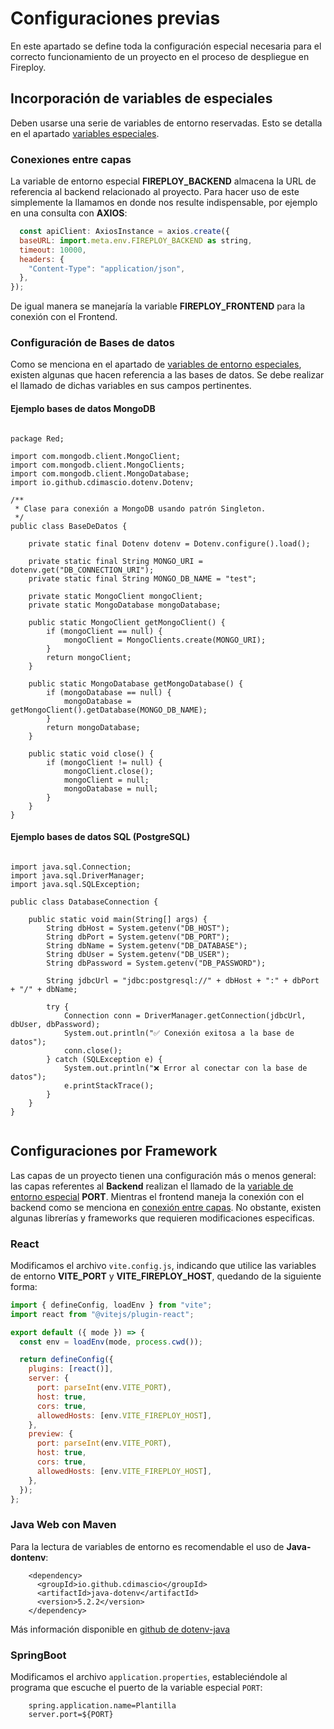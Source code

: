 # Configuraciones previas

En este apartado se define toda la configuración especial necesaria para el correcto funcionamiento de un proyecto en el proceso de despliegue en Fireploy.

## Incorporación de variables de especiales

Deben usarse una serie de variables de entorno reservadas. Esto se detalla en el apartado [variables especiales](../variables-especiales/index.md).

### Conexiones entre capas

La variable de entorno especial **FIREPLOY_BACKEND** almacena la URL de referencia al backend relacionado al proyecto. Para hacer uso de este simplemente la llamamos en donde nos resulte indispensable, por ejemplo en una consulta con **AXIOS**:

```javascript title='ejemplo_conexion_backend'
  const apiClient: AxiosInstance = axios.create({
  baseURL: import.meta.env.FIREPLOY_BACKEND as string,
  timeout: 10000,
  headers: {
    "Content-Type": "application/json",
  },
});
```
De igual manera se manejaría la variable **FIREPLOY_FRONTEND** para la conexión con el Frontend.


### Configuración de Bases de datos

Como se menciona en el apartado de [variables de entorno especiales](../variables-especiales/index.md), existen algunas que hacen referencia a las bases de datos. Se debe realizar el llamado de dichas variables en sus campos pertinentes.

#### Ejemplo bases de datos MongoDB

```

package Red;

import com.mongodb.client.MongoClient;
import com.mongodb.client.MongoClients;
import com.mongodb.client.MongoDatabase;
import io.github.cdimascio.dotenv.Dotenv;

/**
 * Clase para conexión a MongoDB usando patrón Singleton.
 */
public class BaseDeDatos {

    private static final Dotenv dotenv = Dotenv.configure().load();

    private static final String MONGO_URI = dotenv.get("DB_CONNECTION_URI");
    private static final String MONGO_DB_NAME = "test";

    private static MongoClient mongoClient;
    private static MongoDatabase mongoDatabase;

    public static MongoClient getMongoClient() {
        if (mongoClient == null) {
            mongoClient = MongoClients.create(MONGO_URI);
        }
        return mongoClient;
    }

    public static MongoDatabase getMongoDatabase() {
        if (mongoDatabase == null) {
            mongoDatabase = getMongoClient().getDatabase(MONGO_DB_NAME);
        }
        return mongoDatabase;
    }

    public static void close() {
        if (mongoClient != null) {
            mongoClient.close();
            mongoClient = null;
            mongoDatabase = null;
        }
    }
}

```

#### Ejemplo bases de datos SQL (PostgreSQL)

```clike

import java.sql.Connection;
import java.sql.DriverManager;
import java.sql.SQLException;

public class DatabaseConnection {

    public static void main(String[] args) {
        String dbHost = System.getenv("DB_HOST");
        String dbPort = System.getenv("DB_PORT");
        String dbName = System.getenv("DB_DATABASE");
        String dbUser = System.getenv("DB_USER");
        String dbPassword = System.getenv("DB_PASSWORD");

        String jdbcUrl = "jdbc:postgresql://" + dbHost + ":" + dbPort + "/" + dbName;

        try {
            Connection conn = DriverManager.getConnection(jdbcUrl, dbUser, dbPassword);
            System.out.println("✅ Conexión exitosa a la base de datos");
            conn.close();
        } catch (SQLException e) {
            System.out.println("❌ Error al conectar con la base de datos");
            e.printStackTrace();
        }
    }
}


```

## Configuraciones por Framework

Las capas de un proyecto tienen una configuración más o menos general: las capas referentes al **Backend** realizan el llamado de la [variable de entorno especial](../variables-especiales/index.md) **PORT**. Mientras el frontend maneja la conexión con el backend como se menciona en [conexión entre capas](#conexiones-entre-capas). No obstante, existen algunas librerías y frameworks que requieren modificaciones especificas.

### React

Modificamos el archivo `vite.config.js`, indicando que utilice las variables de entorno **VITE_PORT** y **VITE_FIREPLOY_HOST**, quedando de la siguiente forma:

```javascript title='vite.confi.js'
import { defineConfig, loadEnv } from "vite";
import react from "@vitejs/plugin-react";

export default ({ mode }) => {
  const env = loadEnv(mode, process.cwd());

  return defineConfig({
    plugins: [react()],
    server: {
      port: parseInt(env.VITE_PORT),
      host: true,
      cors: true,
      allowedHosts: [env.VITE_FIREPLOY_HOST],
    },
    preview: {
      port: parseInt(env.VITE_PORT),
      host: true,
      cors: true,
      allowedHosts: [env.VITE_FIREPLOY_HOST],
    },
  });
};
```

### Java Web con Maven

Para la lectura de variables de entorno es recomendable el uso de **Java-dontenv**:

```
    <dependency>
      <groupId>io.github.cdimascio</groupId>
      <artifactId>java-dotenv</artifactId>
      <version>5.2.2</version>
    </dependency>
```

Más información disponible en [github de dotenv-java](https://github.com/cdimascio/dotenv-java)


### SpringBoot

Modificamos el archivo `application.properties`, estableciéndole al programa que escuche el puerto de la variable especial `PORT`:

``` title='application.properties'
    spring.application.name=Plantilla
    server.port=${PORT}
```